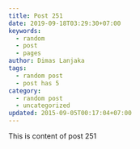 ```yaml
---
title: Post 251
date: 2019-09-18T03:29:30+07:00
keywords:
  - random
  - post
  - pages
author: Dimas Lanjaka
tags:
  - random post
  - post has 5
category:
  - random post
  - uncategorized
updated: 2015-09-05T00:17:04+07:00
---
```

This is content of post 251